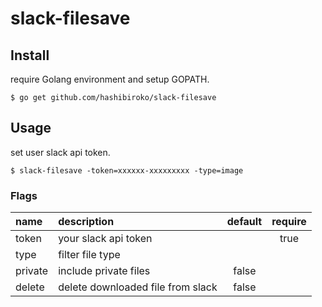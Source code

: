 # slack-filesave

## Install

require Golang environment and setup GOPATH.

```
$ go get github.com/hashibiroko/slack-filesave
```

## Usage

set user slack api token.

```
$ slack-filesave -token=xxxxxx-xxxxxxxxx -type=image
```

### Flags

| name | description | default | require |
| :--- | :---------- | :-----: | :-----: |
| token | your slack api token |  | true |
| type | filter file type |  |  |
| private | include private files | false |  |
| delete | delete downloaded file from slack | false |  |